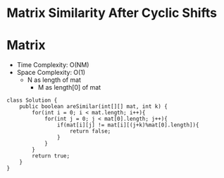 # Matrix Similarity After Cyclic Shifts

# Matrix

- Time Complexity: O(NM)
- Space Complexity: O(1)
  - N as length of mat
    - M as length[0] of mat

```
class Solution {
    public boolean areSimilar(int[][] mat, int k) {
        for(int i = 0; i < mat.length; i++){
            for(int j = 0; j < mat[0].length; j++){
                if(mat[i][j] != mat[i][(j+k)%mat[0].length]){
                    return false;
                }
            }
        }
        return true;
    }
}
```
